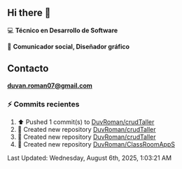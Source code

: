 ## Hi there 👋

:computer: **Técnico en Desarrollo de Software**

:pencil: **Comunicador social, Diseñador gráfico**

## Contacto

**<duvan.roman07@gmail.com>**

### :zap: Commits recientes
<!--RECENT_ACTIVITY:start-->
1. ⬆️ Pushed 1 commit(s) to [DuvRoman/crudTaller](https://github.com/DuvRoman/crudTaller)<br>
2. 📔 Created new repository [DuvRoman/crudTaller](https://github.com/DuvRoman/crudTaller)<br>
3. 📔 Created new repository [DuvRoman/crudTaller](https://github.com/DuvRoman/crudTaller)<br>
4. 📔 Created new repository [DuvRoman/ClassRoomAppS](https://github.com/DuvRoman/ClassRoomAppS)<br>
<!--RECENT_ACTIVITY:end-->
<!--RECENT_ACTIVITY:last_update-->
Last Updated: Wednesday, August 6th, 2025, 1:03:21 AM
<!--RECENT_ACTIVITY:last_update_end-->
